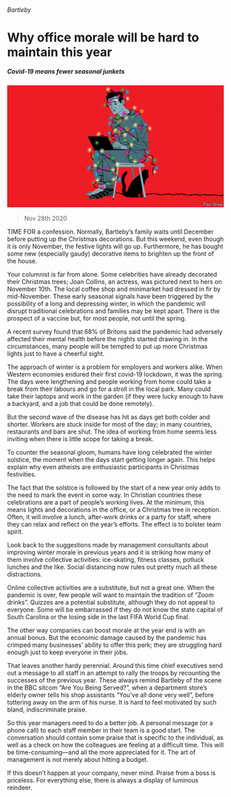###### Bartleby

# Why office morale will be hard to maintain this year 

##### Covid-19 means fewer seasonal junkets 

![image](images/20201128_WBD001_0.jpg) 

> Nov 28th 2020 

TIME FOR a confession. Normally, Bartleby’s family waits until December before putting up the Christmas decorations. But this weekend, even though it is only November, the festive lights will go up. Furthermore, he has bought some new (especially gaudy) decorative items to brighten up the front of the house.

Your columnist is far from alone. Some celebrities have already decorated their Christmas trees; Joan Collins, an actress, was pictured next to hers on November 10th. The local coffee shop and minimarket had dressed in fir by mid-November. These early seasonal signals have been triggered by the possibility of a long and depressing winter, in which the pandemic will disrupt traditional celebrations and families may be kept apart. There is the prospect of a vaccine but, for most people, not until the spring.


A recent survey found that 68% of Britons said the pandemic had adversely affected their mental health before the nights started drawing in. In the circumstances, many people will be tempted to put up more Christmas lights just to have a cheerful sight.

The approach of winter is a problem for employers and workers alike. When Western economies endured their first covid-19 lockdown, it was the spring. The days were lengthening and people working from home could take a break from their labours and go for a stroll in the local park. Many could take their laptops and work in the garden (if they were lucky enough to have a backyard, and a job that could be done remotely).

But the second wave of the disease has hit as days get both colder and shorter. Workers are stuck inside for most of the day; in many countries, restaurants and bars are shut. The idea of working from home seems less inviting when there is little scope for taking a break.

To counter the seasonal gloom, humans have long celebrated the winter solstice, the moment when the days start getting longer again. This helps explain why even atheists are enthusiastic participants in Christmas festivities.

The fact that the solstice is followed by the start of a new year only adds to the need to mark the event in some way. In Christian countries these celebrations are a part of people’s working lives. At the minimum, this means lights and decorations in the office, or a Christmas tree in reception. Often, it will involve a lunch, after-work drinks or a party for staff, where they can relax and reflect on the year’s efforts. The effect is to bolster team spirit.

Look back to the suggestions made by management consultants about improving winter morale in previous years and it is striking how many of them involve collective activities: ice-skating, fitness classes, potluck lunches and the like. Social distancing now rules out pretty much all these distractions.

Online collective activities are a substitute, but not a great one. When the pandemic is over, few people will want to maintain the tradition of “Zoom drinks”. Quizzes are a potential substitute, although they do not appeal to everyone. Some will be embarrassed if they do not know the state capital of South Carolina or the losing side in the last FIFA World Cup final.

The other way companies can boost morale at the year end is with an annual bonus. But the economic damage caused by the pandemic has crimped many businesses’ ability to offer this perk; they are struggling hard enough just to keep everyone in their jobs.

That leaves another hardy perennial. Around this time chief executives send out a message to all staff in an attempt to rally the troops by recounting the successes of the previous year. These always remind Bartleby of the scene in the BBC sitcom “Are You Being Served?”, when a department store’s elderly owner tells his shop assistants “You’ve all done very well”, before tottering away on the arm of his nurse. It is hard to feel motivated by such bland, indiscriminate praise.

So this year managers need to do a better job. A personal message (or a phone call) to each staff member in their team is a good start. The conversation should contain some praise that is specific to the individual, as well as a check on how the colleagues are feeling at a difficult time. This will be time-consuming—and all the more appreciated for it. The art of management is not merely about hitting a budget.

If this doesn’t happen at your company, never mind. Praise from a boss is priceless. For everything else, there is always a display of luminous reindeer.

